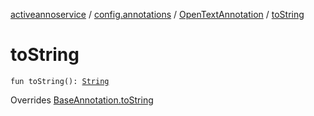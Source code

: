 [activeannoservice](../../index.md) / [config.annotations](../index.md) / [OpenTextAnnotation](index.md) / [toString](./to-string.md)

# toString

`fun toString(): `[`String`](https://kotlinlang.org/api/latest/jvm/stdlib/kotlin/-string/index.html)

Overrides [BaseAnnotation.toString](../-base-annotation/to-string.md)

